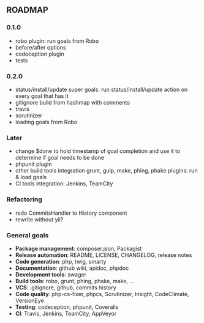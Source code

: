 ROADMAP
-------

### 0.1.0

- robo plugin: run goals from Robo
- before/after options 
- codeception plugin
- tests


### 0.2.0

- status/install/update super goals: run status/install/update action on every goal that has it
- gitignore build from hashmap with comments 
- travis
- scrutinizer
- loading goals from Robo


### Later

- change $done to hold timestamp of goal completion and use it to determine if goal needs to be done 
- phpunit plugin
- other build tools integration grunt, gulp, make,  phing, phake plugins: run & load goals
- CI tools integration: Jenkins, TeamCity


### Refactoring

- redo CommitsHandler to History component
- rewrite without yii?

### General goals 

- **Package management**: composer.json, Packagist
- **Release automation**: README, LICENSE, CHANGELOG, release notes
- **Code generation**: php, twig, smarty
- **Documentation**: github wiki, apidoc, phpdoc
- **Development tools**: swager
- **Build tools**: robo, grunt, phing, phake, make, ... 
- **VCS**: .gitignore, github, commits history
- **Code quality**: php-cs-fixer, phpcs, Scrutinizer, Insight, CodeClimate, VersionEye
- **Testing**: codeception, phpunit, Coveralls
- **CI**: Travis, Jenkins, TeamCity, AppVeyor

